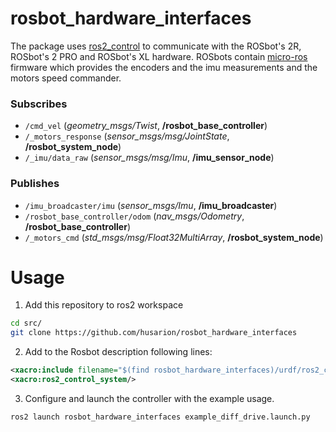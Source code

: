 # rosbot_hardware_interfaces

The package uses [ros2_control](https://github.com/ros-controls/ros2_control) to communicate with the ROSbot's 2R, ROSbot's 2 PRO and ROSbot's XL hardware.
ROSbots contain [micro-ros](https://micro.ros.org/) firmware which provides the encoders and the imu measurements and the motors speed commander.

### Subscribes

- `/cmd_vel` (*geometry_msgs/Twist*, **/rosbot_base_controller**)
- `/_motors_response` (*sensor_msgs/msg/JointState*, **/rosbot_system_node**)
- `/_imu/data_raw` (*sensor_msgs/msg/Imu*, **/imu_sensor_node**)

### Publishes
- `/imu_broadcaster/imu` (*sensor_msgs/Imu*, **/imu_broadcaster**)
- `/rosbot_base_controller/odom` (*nav_msgs/Odometry*, **/rosbot_base_controller**)
- `/_motors_cmd` (*std_msgs/msg/Float32MultiArray*, **/rosbot_system_node**)

# Usage
1. Add this repository to ros2 workspace
```bash
cd src/
git clone https://github.com/husarion/rosbot_hardware_interfaces
```

2. Add to the Rosbot description following lines:
```xml
<xacro:include filename="$(find rosbot_hardware_interfaces)/urdf/ros2_control.urdf.xacro" />
<xacro:ros2_control_system/>
```

3. Configure and launch the controller with the example usage.
```bash
ros2 launch rosbot_hardware_interfaces example_diff_drive.launch.py
```